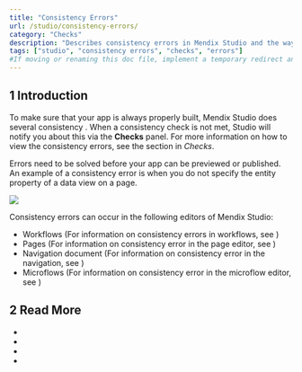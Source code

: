 ```yaml
---
title: "Consistency Errors"
url: /studio/consistency-errors/
category: "Checks"
description: "Describes consistency errors in Mendix Studio and the way to fix them."
tags: ["studio", "consistency errors", "checks", "errors"]
#If moving or renaming this doc file, implement a temporary redirect and let the respective team know they should update the URL in the product. See Mapping to Products for more details.
---
```


## 1 Introduction 

To make sure that your app is always properly built, Mendix Studio does several consistency . When a consistency check is not met, Studio will notify you about this via the **Checks** panel. For more information on how to view the consistency errors, see the  section in *Checks*. 

Errors need to be solved before your app can be previewed or published. An example of a consistency error is when you do not specify the entity property of a data view on a page. 

![](/attachments/studio/checks/consistency-errors/data-view-no-entity.png)

Consistency errors can occur in the following editors of Mendix Studio:

* Workflows (For information on consistency errors in workflows, see )
* Pages (For information on consistency error in the page editor, see )
* Navigation document (For information on consistency error in the navigation, see )
* Microflows (For information on consistency error in the microflow editor, see )

##  2 Read More

*  
*  
*  
*  